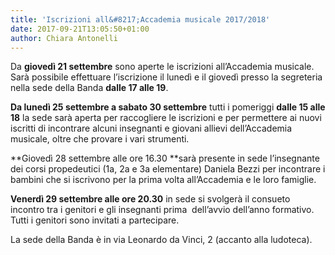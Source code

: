 ```yaml
---
title: 'Iscrizioni all&#8217;Accademia musicale 2017/2018'
date: 2017-09-21T13:05:50+01:00
author: Chiara Antonelli
---
```

Da **giovedì 21 settembre** sono aperte le iscrizioni all&#8217;Accademia musicale. Sarà possibile effettuare
l&#8217;iscrizione il lunedì e il giovedì presso la segreteria nella sede della Banda **dalle 17 alle 19**.

**Da lunedì 25 settembre a sabato 30 settembre** tutti i pomeriggi **dalle 15 alle 18** la sede sarà aperta per
raccogliere le iscrizioni e per permettere ai nuovi iscritti di incontrare alcuni insegnanti e giovani allievi
dell&#8217;Accademia musicale, oltre che provare i vari strumenti.

**Giovedì 28 settembre alle ore 16.30&nbsp;**sarà presente in sede l&#8217;insegnante dei corsi propedeutici (1a, 2a e
3a elementare) Daniela Bezzi per incontrare i bambini&nbsp;che si iscrivono per la prima volta all&#8217;Accademia e le
loro famiglie.

**Venerdì 29 settembre alle ore 20.30** in sede si svolgerà il consueto incontro tra i genitori e gli insegnanti
prima&nbsp; dell&#8217;avvio dell&#8217;anno formativo. Tutti i genitori sono invitati a partecipare.

La sede della Banda è in via Leonardo da Vinci, 2 (accanto alla ludoteca).